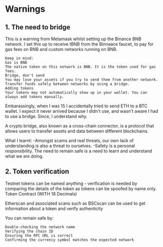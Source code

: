 
# Warnings

## 1. The need to bridge

This is a warning from Metamask whilst setting up the Binance BNB network. I set this up to receive tBNB from the Binnaace faucet, to pay for gas fees on BNB and custom networks running on BNB. 

```
Keep in mind:
Gas is BNB
The native token on this network is BNB. It is the token used for gas fees.
Bridge, don't send
You may lose your assets if you try to send them from another network. Transfer funds safely between networks by using a bridge.
Adding tokens
Your tokens may not automatically show up in your wallet. You can always add tokens manually.
```

Embarassingly, when I was 15 I accidentally tried to send ETH to a BTC wallet. I expect it never arrived because I didn't use, and wasn't aware I had to use a bridge. Since, I understand why. 

A crypto bridge, also known as a cross-chain connector, is a protocol that allows users to transfer assets and data between different blockchains.

What I learnt: 
  -Amongst scams and real threats, our own lack of understanding is also a threat to ourselves.
  -Safety is a personal responsibility. The need to remain safe is a need to learn and understand what we are doing. 


## 2. Token verification

Testnet tokens can be named anything - verification is needed by comparing the details of the token as tokens can be spoofed by name only. Token Contract (WITH 18 Decimals)

Etherscan and associated scans such as BSCscan can be used to get information about a token and verify authenticity

You can remain safe by: 

```
Double-checking the network name
Verifying the chain ID
Ensuring the RPC URL is correct
Confirming the currency symbol matches the expected network
```
